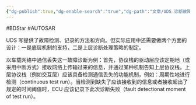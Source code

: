 ```yaml
---
{"dg-publish":true,"dg-enable-search":"true","dg-path":"文章/UDS 诊断故障策略.md","permalink":"/文章/UDS 诊断故障策略/","dgEnableSearch":"true","dgPassFrontmatter":true,"created":"2019-09-17T09:25:31.000+08:00","updated":"2023-11-19T14:58:28.000+08:00"}
---
```


#BDStar #AUTOSAR 

UDS 写提供了故障检测、记录的方法和方向。但实际应用中还需要做两个方面的设计：一是底层机制的支持，二是上层诊断处理策略的制定。

以车载网络中通信丢失这一故障诊断为例：首先，协议栈的驱动层应该定期地（或采用中断方式）接收网络上传输过来的信息，并通过某种机制告知上层协议栈。上层协议栈（例如交互层）应该具备检测通信丢失的功能机制，例如：周期性地进行检测（continuous test run）。当检测到缺失了应该接收到的信息或者接收超出了规定的时间阈值时，ECU 应该记录下此次诊断失败（fault detectionat moment of test run）。